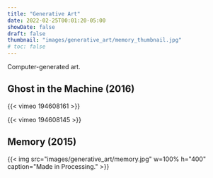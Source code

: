 ```yaml
---
title: "Generative Art"
date: 2022-02-25T00:01:20-05:00
showDate: false
draft: false
thumbnail: "images/generative_art/memory_thumbnail.jpg"
# toc: false
---
```


Computer-generated art.

## Ghost in the Machine (2016)

{{< vimeo 194608161 >}}

{{< vimeo 194608145 >}}

## Memory (2015)

{{< img src="images/generative_art/memory.jpg" w=100% h="400" caption="Made in Processing." >}}
